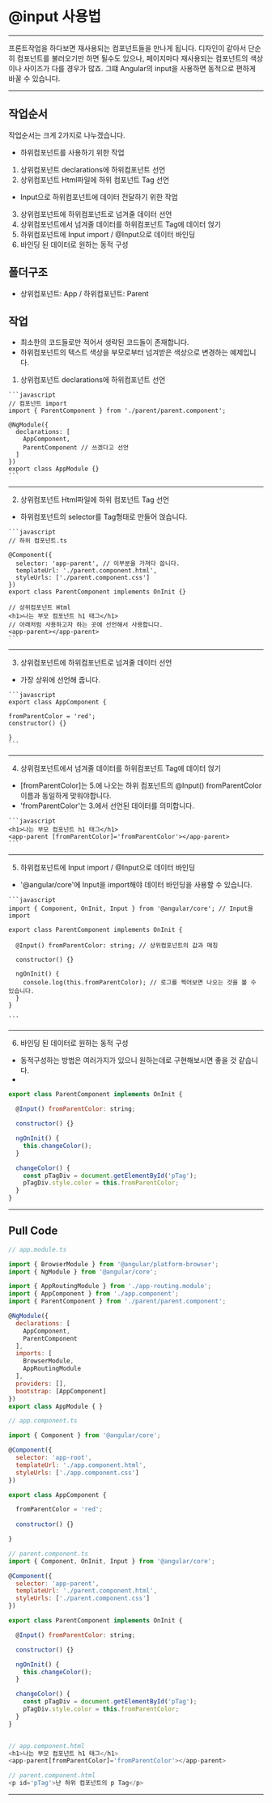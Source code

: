 # @input 사용법
- - -
프론트작업을 하다보면 재사용되는 컴포넌트들을 만나게 됩니다.
디자인이 같아서 단순히 컴포넌트를 불러오기만 하면 될수도 있으나,
페이지마다 재사용되는 컴포넌트의 색상이나 사이즈가 다를 경우가 많죠.
그떄 Angular의 input을 사용하면 동적으로 편하게 바꿀 수 있습니다.
- - -

작업순서
------
작업순서는 크게 2가지로 나누겠습니다.

 - 하위컴포넌트를 사용하기 위한 작업 
  1. 상위컴포넌트 declarations에 하위컴포넌트 선언
  2. 상위컴포넌트 Html파일에 하위 컴포넌트 Tag 선언

 - Input으로 하위컴포넌트에 데이터 전달하기 위한 작업 
  3. 상위컴포넌트에 하위컴포넌트로 넘겨줄 데이터 선언
  4. 상위컴포넌트에서 넘겨줄 데이터를 하위컴포넌트 Tag에 데이터 얹기
  5. 하위컴포넌트에 Input import / @Input으로 데이터 바인딩
  6. 바인딩 된 데이터로 원하는 동적 구성

폴더구조
------
- 상위컴포넌트: App / 하위컴포넌트: Parent


작업
------
 - 최소한의 코드들로만 적어서 생략된 코드들이 존재합니다.
 - 하위컴포넌트의 텍스트 색상을 부모로부터 넘겨받은 색상으로 변경하는 예제입니다.

  1. 상위컴포넌트 declarations에 하위컴포넌트 선언

    ```javascript
    // 컴포넌트 import
    import { ParentComponent } from './parent/parent.component';

    @NgModule({
      declarations: [
        AppComponent,
        ParentComponent // 쓰겠다고 선언
      ]
    })
    export class AppModule {}
    ```
  - - -

  2. 상위컴포넌트 Html파일에 하위 컴포넌트 Tag 선언

   * 하위컴포넌트의 selector를 Tag형태로 만들어 얹습니다.

    ```javascript
    // 하위 컴포넌트.ts

    @Component({
      selector: 'app-parent', // 이부분을 가져다 씁니다.
      templateUrl: './parent.component.html',
      styleUrls: ['./parent.component.css']
    })
    export class ParentComponent implements OnInit {}

    // 상위컴포넌트 Html
    <h1>나는 부모 컴포넌트 h1 태그</h1>
    // 아래처럼 사용하고자 하는 곳에 선언해서 사용합니다.
    <app-parent></app-parent>
    ```
  - - -

  3. 상위컴포넌트에 하위컴포넌트로 넘겨줄 데이터 선언

   * 가장 상위에 선언해 줍니다. 

    ```javascript
    export class AppComponent {

    fromParentColor = 'red';  
    constructor() {}
    
    }
    ```
  - - -

  4. 상위컴포넌트에서 넘겨줄 데이터를 하위컴포넌트 Tag에 데이터 얹기

   * [fromParentColor]는 5.에 나오는 하위 컴포넌트의 @Input() fromParentColor 이름과 동일하게 맞워야합니다.
   * 'fromParentColor'는  3.에서 선언된 데이터를 의미합니다.

    ```javascript
    <h1>나는 부모 컴포넌트 h1 태그</h1>
    <app-parent [fromParentColor]='fromParentColor'></app-parent>
    ```
  - - -

  5. 하위컴포넌트에 Input import / @Input으로 데이터 바인딩

   * '@angular/core'에 Input을 import해야 데이터 바인딩을 사용할 수 있습니다.

    ```javascript
    import { Component, OnInit, Input } from '@angular/core'; // Input을 import

    export class ParentComponent implements OnInit {

      @Input() fromParentColor: string; // 상위컴포넌트의 값과 매칭

      constructor() {}

      ngOnInit() {
        console.log(this.fromParentColor); // 로그를 찍어보면 나오는 것을 볼 수 있습니다.
      }
    }

    ```
  - - -

  6. 바인딩 된 데이터로 원하는 동적 구성

   * 동적구성하는 방법은 여러가지가 있으니 원하는데로 구현해보시면 좋을 것 같습니다. 
   * 

  ```javascript
  export class ParentComponent implements OnInit {

    @Input() fromParentColor: string;

    constructor() {}

    ngOnInit() {
      this.changeColor();
    }

    changeColor() {
      const pTagDiv = document.getElementById('pTag');
      pTagDiv.style.color = this.fromParentColor;
    }
  }
  ```
  - - -

Pull Code 
------

```javascript
// app.module.ts 

import { BrowserModule } from '@angular/platform-browser';
import { NgModule } from '@angular/core';

import { AppRoutingModule } from './app-routing.module';
import { AppComponent } from './app.component';
import { ParentComponent } from './parent/parent.component';

@NgModule({
  declarations: [
    AppComponent,
    ParentComponent
  ],
  imports: [
    BrowserModule,
    AppRoutingModule
  ],
  providers: [],
  bootstrap: [AppComponent]
})
export class AppModule { }

// app.component.ts

import { Component } from '@angular/core';

@Component({
  selector: 'app-root',
  templateUrl: './app.component.html',
  styleUrls: ['./app.component.css']
})

export class AppComponent {

  fromParentColor = 'red'; 
   
  constructor() {}

}

// parent.component.ts
import { Component, OnInit, Input } from '@angular/core';

@Component({
  selector: 'app-parent',
  templateUrl: './parent.component.html',
  styleUrls: ['./parent.component.css']
})

export class ParentComponent implements OnInit {

  @Input() fromParentColor: string;

  constructor() {}

  ngOnInit() {
    this.changeColor();
  }

  changeColor() {
    const pTagDiv = document.getElementById('pTag');
    pTagDiv.style.color = this.fromParentColor;
  }
}


// app.component.html
<h1>나는 부모 컴포넌트 h1 태그</h1>
<app-parent[fromParentColor]='fromParentColor'></app-parent>

// parent.component.html
<p id='pTag'>난 하위 컴포넌트의 p Tag</p>

```
- - -
